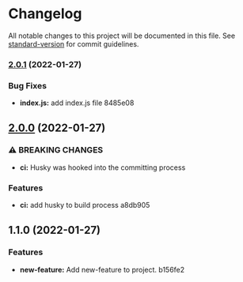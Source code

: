 # Changelog

All notable changes to this project will be documented in this file. See [standard-version](https://github.com/conventional-changelog/standard-version) for commit guidelines.

### [2.0.1](///compare/v2.0.0...v2.0.1) (2022-01-27)


### Bug Fixes

* **index.js:** add index.js file 8485e08

## [2.0.0](///compare/v1.1.0...v2.0.0) (2022-01-27)


### ⚠ BREAKING CHANGES

* **ci:** Husky was hooked into the committing process

### Features

* **ci:** add husky to build process a8db905

## 1.1.0 (2022-01-27)


### Features

* **new-feature:** Add new-feature to project. b156fe2
